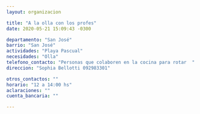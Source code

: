 ```yaml
---
layout: organizacion

title: "A la olla con los profes"
date: 2020-05-21 15:09:43 -0300

departamento: "San José"
barrio: "San José"
actividades: "Playa Pascual"
necesidades: "Olla"
telefono_contacto: "Personas que colaboren en la cocina para rotar  "
direccion: "Sophia Bellotti 092983301"

otros_contactos: ""
horario: "12 a 14:00 hs"
aclaraciones: ""
cuenta_bancaria: ""

---
```

